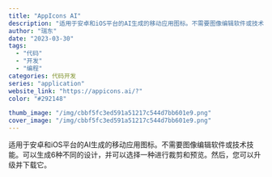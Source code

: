 ```yaml
---
title: "AppIcons AI"
description: "适用于安卓和iOS平台的AI生成的移动应用图标。不需要图像编辑软件或技术技能。可以生成6种不同的设计，并可以选择一种进行"
author: "瑞东"
date: "2023-03-30"
tags:
  - "代码"
  - "开发"
  - "编程"
categories: 代码开发
series: "application"
website_link: "https://appicons.ai/?"
color: "#292148"

thumb_image: "/img/cbbf5fc3ed591a51217c544d7bb601e9.png"
cover_image: "/img/cbbf5fc3ed591a51217c544d7bb601e9.png"
---
```


适用于安卓和iOS平台的AI生成的移动应用图标。不需要图像编辑软件或技术技能。可以生成6种不同的设计，并可以选择一种进行裁剪和预览。然后，您可以升级并下载它。 